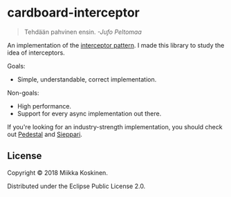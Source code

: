 # cardboard-interceptor

> Tehdään pahvinen ensin. *-Jufo Peltomaa*

An implementation of the [interceptor pattern][pedestal]. I made this library
to study the idea of interceptors.

Goals:

* Simple, understandable, correct implementation.

Non-goals:

* High performance.
* Support for every async implementation out there.

If you're looking for an industry-strength implementation, you should check out
[Pedestal][pedestal] and [Sieppari][sieppari]. 

[pedestal]: http://pedestal.io/reference/interceptor
[sieppari]: https://github.com/metosin/sieppari


## License

Copyright © 2018 Miikka Koskinen.

Distributed under the Eclipse Public License 2.0.
